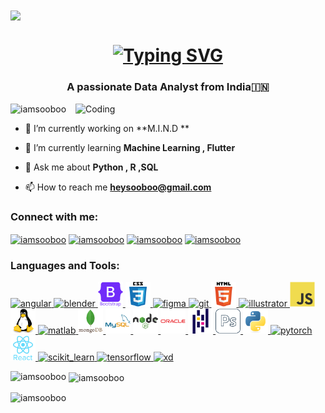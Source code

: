 
<head>
    <meta charset="UTF-8" />
    <meta http-equiv="X-UA-Compatible" content="IE=edge">
    <meta name="viewport" content="width=device-width, initial-scale=1.0">
    <meta name="author" content="Shubham">
    <meta name="author" content="Shubham Navghare">
    <meta name="description" content="Profile ofShubham Navghare IT Engineer from Mumbai, Maharashtra, India | ">
    <meta name="keywords" content="India, Mumbai, IT Engineer, Engineer, Website Develpement, Full Stack Developer, Frontend Developer, Backend Developer ,Networking, Data Analyst, Data Scientist, ui/ux, ui/ux developer/ ui/ux designer, Freelancer, iamsooboo, IAMSOOBOO, Iamsooboo, sooboo, SOOBOO, heysooboo, Heysooboo, HEYSOOBOO, ,shubham, Shubham, SHUBHAM, shubham navghare, shubham , Shubham Navghare, Shubham Navghare, SHUBHAM NAVGHARE, SHUBHAM PROFILE, Shubham profile, shubham Profile, Shubham's Profile, Sooboo profile, iamsooboo profile, iamsooboo's profile ,shubham navghare profile, shubham navghare's profile, curriculum vitae, Curriculum Vitae, Good Knowledge, Hardworking, Deal with Challenging Tasks, Sociable Person, CV, ">
    <meta name="robots" content="index, follow">
    <meta name="googlebot" content="index, follow">
    <meta property="og:site_name" content="Shubham Navghare">
    <meta property="og:site_name" content="sooboo">
    <meta property="og:title" content="Shubham Navghare">
    <meta property="og:title" content="iamsooboo">
    <meta property="og:title" content="Shubham">
    <meta property="og:type" content="profile">
    <meta property="og:description" content="Profile ofShubham Navghare IT Engineer from Mumbai, Maharashtra, India | ">
    <meta name="og:Shubham Navghare" property="og:title" content="Profile of Shubham Navghare">
    <meta name="og:sooboo" property="og:title" content="Profile of iamsooboo">
    <meta property="og:url" content="https://iamsooboo/">
    <meta name="google-site-verification" content="" />
        </head>
<img align="center" src="https://miro.medium.com/max/828/1*bpCiEjjuj42XwPSL6EMvtA.png">
<h1 align="center">
<a href="https://git.io/typing-svg"><img src="https://readme-typing-svg.demolab.com?font=Fira+Code&pause=1000&width=435&lines=The+five+boxing+wizards+jump+quickly" alt="Typing SVG" /></a>
    
</h1>
<h3 align="center">A passionate Data Analyst from India🇮🇳</h3>
<img align="right" alt="Coding" width="400" src="https://cdn.dribbble.com/users/1162077/screenshots/5403918/focus-animation.gif">

<p align="left"> <img src="https://komarev.com/ghpvc/?username=iamsooboo&label=Profile%20views&color=0e75b6&style=flat" alt="iamsooboo" /> </p>

- 🔭 I’m currently working on **M.I.N.D **

- 🌱 I’m currently learning **Machine Learning , Flutter**

- 💬 Ask me about **Python , R ,SQL**

- 📫 How to reach me **heysooboo@gmail.com**

<h3 align="left">Connect with me:</h3>
<p align="left">
<a href="https://twitter.com/iamsooboo" target="blank"><img align="center" src="https://raw.githubusercontent.com/rahuldkjain/github-profile-readme-generator/master/src/images/icons/Social/twitter.svg" alt="iamsooboo" height="30" width="40" /></a>
<a href="https://linkedin.com/in/iamsooboo" target="blank"><img align="center" src="https://raw.githubusercontent.com/rahuldkjain/github-profile-readme-generator/master/src/images/icons/Social/linked-in-alt.svg" alt="iamsooboo" height="30" width="40" /></a>
<a href="https://fb.com/iamsooboo" target="blank"><img align="center" src="https://raw.githubusercontent.com/rahuldkjain/github-profile-readme-generator/master/src/images/icons/Social/facebook.svg" alt="iamsooboo" height="30" width="40" /></a>
<a href="https://instagram.com/iamsooboo" target="blank"><img align="center" src="https://raw.githubusercontent.com/rahuldkjain/github-profile-readme-generator/master/src/images/icons/Social/instagram.svg" alt="iamsooboo" height="30" width="40" /></a>
</p>

<h3 align="left">Languages and Tools:</h3>
<p align="left"> <a href="https://angular.io" target="_blank" rel="noreferrer"> <img src="https://angular.io/assets/images/logos/angular/angular.svg" alt="angular" width="40" height="40"/> </a> <a href="https://www.blender.org/" target="_blank" rel="noreferrer"> <img src="https://download.blender.org/branding/community/blender_community_badge_white.svg" alt="blender" width="40" height="40"/> </a> <a href="https://getbootstrap.com" target="_blank" rel="noreferrer"> <img src="https://raw.githubusercontent.com/devicons/devicon/master/icons/bootstrap/bootstrap-plain-wordmark.svg" alt="bootstrap" width="40" height="40"/> </a> <a href="https://www.w3schools.com/css/" target="_blank" rel="noreferrer"> <img src="https://raw.githubusercontent.com/devicons/devicon/master/icons/css3/css3-original-wordmark.svg" alt="css3" width="40" height="40"/> </a> <a href="https://www.figma.com/" target="_blank" rel="noreferrer"> <img src="https://www.vectorlogo.zone/logos/figma/figma-icon.svg" alt="figma" width="40" height="40"/> </a> <a href="https://git-scm.com/" target="_blank" rel="noreferrer"> <img src="https://www.vectorlogo.zone/logos/git-scm/git-scm-icon.svg" alt="git" width="40" height="40"/> </a> <a href="https://www.w3.org/html/" target="_blank" rel="noreferrer"> <img src="https://raw.githubusercontent.com/devicons/devicon/master/icons/html5/html5-original-wordmark.svg" alt="html5" width="40" height="40"/> </a> <a href="https://www.adobe.com/in/products/illustrator.html" target="_blank" rel="noreferrer"> <img src="https://www.vectorlogo.zone/logos/adobe_illustrator/adobe_illustrator-icon.svg" alt="illustrator" width="40" height="40"/> </a> <a href="https://developer.mozilla.org/en-US/docs/Web/JavaScript" target="_blank" rel="noreferrer"> <img src="https://raw.githubusercontent.com/devicons/devicon/master/icons/javascript/javascript-original.svg" alt="javascript" width="40" height="40"/> </a> <a href="https://www.linux.org/" target="_blank" rel="noreferrer"> <img src="https://raw.githubusercontent.com/devicons/devicon/master/icons/linux/linux-original.svg" alt="linux" width="40" height="40"/> </a> <a href="https://www.mathworks.com/" target="_blank" rel="noreferrer"> <img src="https://upload.wikimedia.org/wikipedia/commons/2/21/Matlab_Logo.png" alt="matlab" width="40" height="40"/> </a> <a href="https://www.mongodb.com/" target="_blank" rel="noreferrer"> <img src="https://raw.githubusercontent.com/devicons/devicon/master/icons/mongodb/mongodb-original-wordmark.svg" alt="mongodb" width="40" height="40"/> </a> <a href="https://www.mysql.com/" target="_blank" rel="noreferrer"> <img src="https://raw.githubusercontent.com/devicons/devicon/master/icons/mysql/mysql-original-wordmark.svg" alt="mysql" width="40" height="40"/> </a> <a href="https://nodejs.org" target="_blank" rel="noreferrer"> <img src="https://raw.githubusercontent.com/devicons/devicon/master/icons/nodejs/nodejs-original-wordmark.svg" alt="nodejs" width="40" height="40"/> </a> <a href="https://www.oracle.com/" target="_blank" rel="noreferrer"> <img src="https://raw.githubusercontent.com/devicons/devicon/master/icons/oracle/oracle-original.svg" alt="oracle" width="40" height="40"/> </a> <a href="https://pandas.pydata.org/" target="_blank" rel="noreferrer"> <img src="https://raw.githubusercontent.com/devicons/devicon/2ae2a900d2f041da66e950e4d48052658d850630/icons/pandas/pandas-original.svg" alt="pandas" width="40" height="40"/> </a> <a href="https://www.photoshop.com/en" target="_blank" rel="noreferrer"> <img src="https://raw.githubusercontent.com/devicons/devicon/master/icons/photoshop/photoshop-line.svg" alt="photoshop" width="40" height="40"/> </a> <a href="https://www.python.org" target="_blank" rel="noreferrer"> <img src="https://raw.githubusercontent.com/devicons/devicon/master/icons/python/python-original.svg" alt="python" width="40" height="40"/> </a> <a href="https://pytorch.org/" target="_blank" rel="noreferrer"> <img src="https://www.vectorlogo.zone/logos/pytorch/pytorch-icon.svg" alt="pytorch" width="40" height="40"/> </a> <a href="https://reactjs.org/" target="_blank" rel="noreferrer"> <img src="https://raw.githubusercontent.com/devicons/devicon/master/icons/react/react-original-wordmark.svg" alt="react" width="40" height="40"/> </a> <a href="https://scikit-learn.org/" target="_blank" rel="noreferrer"> <img src="https://upload.wikimedia.org/wikipedia/commons/0/05/Scikit_learn_logo_small.svg" alt="scikit_learn" width="40" height="40"/> </a> <a href="https://www.tensorflow.org" target="_blank" rel="noreferrer"> <img src="https://www.vectorlogo.zone/logos/tensorflow/tensorflow-icon.svg" alt="tensorflow" width="40" height="40"/> </a> <a href="https://www.adobe.com/products/xd.html" target="_blank" rel="noreferrer"> <img src="https://cdn.worldvectorlogo.com/logos/adobe-xd.svg" alt="xd" width="40" height="40"/> </a> </p>

<p><img align="left" src="https://github-readme-stats.vercel.app/api/top-langs?username=iamsooboo&show_icons=true&locale=en&layout=compact" alt="iamsooboo" /></p>

<p>&nbsp;<img align="center" src="https://github-readme-stats.vercel.app/api?username=iamsooboo&show_icons=true&locale=en" alt="iamsooboo" /></p>

<p><img align="center" src="https://github-readme-streak-stats.herokuapp.com/?user=iamsooboo&" alt="iamsooboo" /></p>
